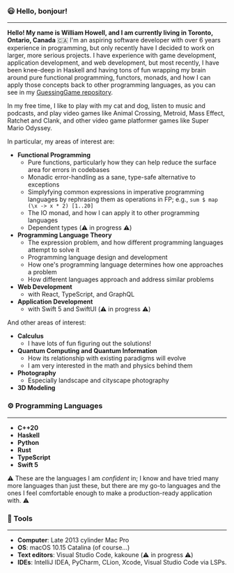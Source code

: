 ### 😃 Hello, bonjour!

----
  **Hello! My name is William Howell, and I am currently living in Toronto, Ontario, Canada** 🇨🇦 I'm an aspiring software developer with over 6 years experience in programming, but only recently have I decided to work on larger, more serious projects. I have experience with game development, application development, and web development, but most recently, I have been knee-deep in Haskell and having tons of fun wrapping my brain around pure functional programming, functors, monads, and how I can apply those concepts back to other programming languages, as you can see in my [GuessingGame repository](https://github.com/willowell/Guessing-Game).
  
  In my free time, I like to play with my cat and dog, listen to music and podcasts, and play video games like Animal Crossing, Metroid, Mass Effect, Ratchet and Clank, and other video game platformer games like Super Mario Odyssey. 
  
In particular, my areas of interest are:
* **Functional Programming**
  * Pure functions, particularly how they can help reduce the surface area for errors in codebases
  * Monadic error-handling as a sane, type-safe alternative to exceptions
  * Simplyfying common expressions in imperative programming languages by rephrasing them as operations in FP; e.g., `sum $ map (\x -> x * 2) [1..20]`
  * The IO monad, and how I can apply it to other programming languages
  * Dependent types (⚠️ in progress ⚠️)
* **Programming Language Theory**
  * The expression problem, and how different programming languages attempt to solve it
  * Programming language design and development
  * How one's programming language determines how one approaches a problem
  * How different languages approach and address similar problems
* **Web Development** 
  * with React, TypeScript, and GraphQL
* **Application Development** 
  * with Swift 5 and SwiftUI (⚠️ in progress ⚠️)

And other areas of interest:
* **Calculus**
  * I have lots of fun figuring out the solutions!
* **Quantum Computing and Quantum Information**
  * How its relationship with existing paradigms will evolve
  * I am very interested in the math and physics behind them
* **Photography**
  * Especially landscape and cityscape photography
* **3D Modeling**
  
### ⚙️ Programming Languages
----
* **C++20**
* **Haskell**
* **Python**
* **Rust**
* **TypeScript**
* **Swift 5**

⚠️ These are the languages I am *confident* in; I know and have tried many more languages than just these, but there are my go-to languages and the ones I feel comfortable enough to make a production-ready application with. ⚠️

### 🧰 Tools
----
* **Computer**: Late 2013 cylinder Mac Pro
* **OS**: macOS 10.15 Catalina (of course...)
* **Text editors**: Visual Studio Code, kakoune (⚠️ in progress ⚠️)
* **IDEs**: IntelliJ IDEA, PyCharm, CLion, Xcode, Visual Studio Code via LSPs.
